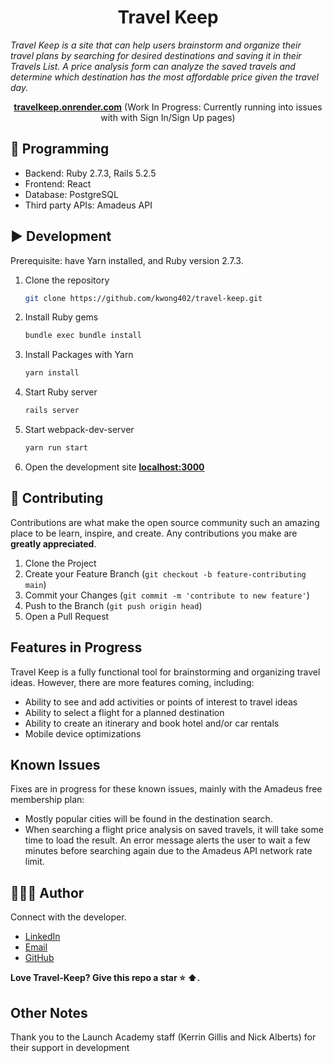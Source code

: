<h1 align="center">Travel Keep</h1>

<i>Travel Keep is a site that can help users brainstorm and organize their travel plans by searching for desired destinations and saving it in their Travels List. A price analysis form can analyze the saved travels and determine which destination has the most affordable price given the travel day.</i>
<br>

</p>

<p align="center">
  <a href="https://travelkeep.onrender.com"><strong>travelkeep.onrender.com</strong></a>
  (Work In Progress: Currently running into issues with with Sign In/Sign Up pages)
  <br>
</p>

## 🚀 Programming

- Backend: Ruby 2.7.3, Rails 5.2.5
- Frontend: React
- Database: PostgreSQL
- Third party APIs: Amadeus API

## ▶️ Development
Prerequisite: have Yarn installed, and Ruby version 2.7.3.

1. Clone the repository
    ```sh
    git clone https://github.com/kwong402/travel-keep.git
    ```
    
2. Install Ruby gems
    ```sh
    bundle exec bundle install
    ```
    
3. Install Packages with Yarn
    ```sh
    yarn install
    ```
    
4. Start Ruby server
    ```sh
    rails server
    ```
    
5. Start webpack-dev-server
    ```sh
    yarn run start
    ```
    
6. Open the development site **[localhost:3000](http://localhost:3000)**
    
## 🤝 Contributing

Contributions are what make the open source community such an amazing place to be learn, inspire, and create.
Any contributions you make are **greatly appreciated**.

1. Clone the Project
2. Create your Feature Branch (`git checkout -b feature-contributing main`)
3. Commit your Changes (`git commit -m 'contribute to new feature'`)
4. Push to the Branch (`git push origin head`)
5. Open a Pull Request

## Features in Progress

Travel Keep is a fully functional tool for brainstorming and organizing travel ideas. However, there are more features coming, including:

- Ability to see and add activities or points of interest to travel ideas
- Ability to select a flight for a planned destination
- Ability to create an itinerary and book hotel and/or car rentals
- Mobile device optimizations

## Known Issues

Fixes are in progress for these known issues, mainly with the Amadeus free membership plan:

- Mostly popular cities will be found in the destination search.
- When searching a flight price analysis on saved travels, it will take some time to load the result. An error message alerts the user to wait a few minutes before searching again due to the Amadeus API network rate limit.

## 👩🏻‍💻 Author

Connect with the developer.

- [LinkedIn][linkedin]
- [Email][email]
- [GitHub][github]

**Love Travel-Keep? Give this repo a star :star: :arrow_up:.**

[linkedin]: https://www.linkedin.com/in/kwong402/
[email]: mailto:kwong402@gmail.com
[github]: https://github.com/kwong402

## Other Notes

Thank you to the Launch Academy staff (Kerrin Gillis and Nick Alberts) for their support in development
